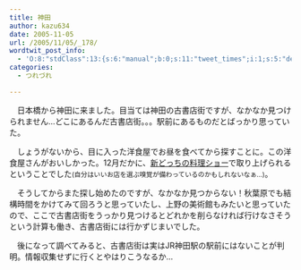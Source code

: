 ```yaml
---
title: 神田
author: kazu634
date: 2005-11-05
url: /2005/11/05/_178/
wordtwit_post_info:
  - 'O:8:"stdClass":13:{s:6:"manual";b:0;s:11:"tweet_times";i:1;s:5:"delay";i:0;s:7:"enabled";i:1;s:10:"separation";s:2:"60";s:7:"version";s:3:"3.7";s:14:"tweet_template";b:0;s:6:"status";i:2;s:6:"result";a:0:{}s:13:"tweet_counter";i:2;s:13:"tweet_log_ids";a:1:{i:0;i:2171;}s:9:"hash_tags";a:0:{}s:8:"accounts";a:1:{i:0;s:7:"kazu634";}}'
categories:
  - つれづれ

---
```

<div class="section">
<p>
    　日本橋から神田に来ました。目当ては神田の古書店街ですが、なかなか見つけられません…どこにあるんだ古書店街。。。駅前にあるものだとばっかり思っていた。
</p></p> 
  
<p>
    　しょうがないから、目に入った洋食屋でお昼を食べてから探すことに。この洋食屋さんがおいしかった。12月だかに、<a href="http://www.ytv.co.jp/docchi/dotch_set.html" onclick="__gaTracker('send', 'event', 'outbound-article', 'http://www.ytv.co.jp/docchi/dotch_set.html', '新どっちの料理ショー');" target="blank">新どっちの料理ショー</a>で取り上げられるということでした<small>(自分はいいお店を選ぶ嗅覚が備わっているのかもしれないなぁ…)</small>。
</p></p> 
  
<p>
    　そうしてからまた探し始めたのですが、なかなか見つからない！秋葉原でも結構時間をかけてみて回ろうと思っていたし、上野の美術館もみたいと思っていたので、ここで古書店街をうっかり見つけるとどれかを削らなければ行けなさそうという計算も働き、古書店街には行かずじまいでした。
</p></p> 
  
<p>
    　後になって調べてみると、古書店街は実はJR神田駅の駅前にはないことが判明。情報収集せずに行くとやはりこうなるか…
</p>
</div>